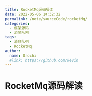 ```yaml
---
title: RocketMq源码解读
date: 2022-05-06 10:32:32
permalink: /note/sourceCode/rocketMq/
categories:
  - 框架源码
  - 消息队列
tags:
  - 消息队列
  - RocketMq
author: 
  name: Orochi
  #link: https://github.com/kevin
---
```

# RocketMq源码解读
